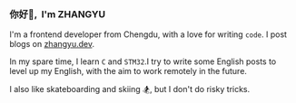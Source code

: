 ### 你好👋, &nbsp;I'm ZHANGYU

I'm a frontend developer from Chengdu, with a love for writing `code`. I post blogs on [zhangyu.dev](https://www.zhangyu.dev/).

In my spare time, I learn `C` and `STM32`.I try to write some English posts to level up my English, with the aim to work remotely in the future. 

I also like skateboarding and skiing 🏂, but I don't do risky tricks.
